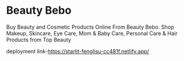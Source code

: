 # Beauty Bebo
Buy Beauty and Cosmetic Products Online From Beauty Bebo. Shop Makeup, Skincare, Eye Care, Mom & Baby Care, Personal Care & Hair Products from Top Beauty 


deployment link-https://starlit-fenglisu-cc481f.netlify.app/
